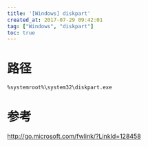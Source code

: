 ```yaml
---
title: '[Windows] diskpart'
created_at: 2017-07-29 09:42:01
tag: ["Windows", "diskpart"]
toc: true
---
```


# 路径

`%systemroot%\system32\diskpart.exe`

# 参考

http://go.microsoft.com/fwlink/?LinkId=128458